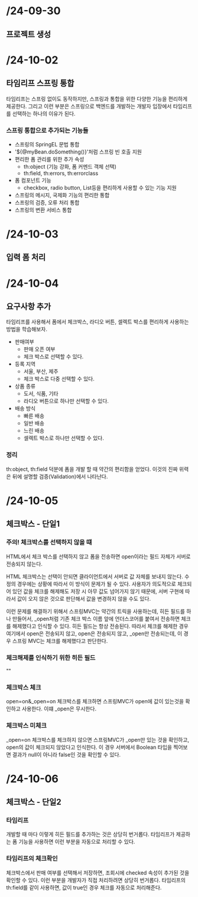 # /24-09-30

## 프로젝트 생성

# /24-10-02

## 타임리프 스프링 통합

타임리프는 스프링 없이도 동작하지만, 스프링과 통합을 위한 다양한 기능을 편리하게 제공한다.
그리고 이런 부분은 스프링으로 백엔드를 개발하는 개발자 입장에서 타임리프를 선택하는 하나의 이유가 된다.

### 스프링 통합으로 추가되는 기능들
- 스프링의 SpringEL 문법 통합
- '${@myBean.doSomething()}'처럼 스프링 빈 호출 지원
- 편리한 폼 관리를 위한 추가 속성
  - th:object (기능 강화, 폼 커멘드 객체 선택)
  - th:field, th:errors, th:errorclass
- 폼 컴포넌트 기능
  - checkbox, radio button, List등을 편리하게 사용할 수 있는 기능 지원
- 스프링의 메시지, 국제화 기능의 편리한 통합
- 스프링의 검증, 오류 처리 통합
- 스프링의 변환 서비스 통합

# /24-10-03

## 입력 폼 처리

# /24-10-04

## 요구사항 추가
타임리프를 사용해서 폼에서 체크박스, 라디오 버튼, 셀렉트 박스를 편리하게 사용하는 방법을 학습해보자.

- 판매여부
  - 판매 오픈 여부
  - 체크 박스로 선택할 수 있다.
- 등록 지역
  - 서울, 부산, 제주
  - 체크 박스로 다중 선택할 수 있다.
- 상품 종류
  - 도서, 식품, 기타
  - 라디오 버튼으로 하나만 선택할 수 있다.
- 배송 방식
  - 빠른 배송
  - 일반 배송
  - 느린 배송
  - 셀렉트 박스로 하나만 선택할 수 있다.



### 정리
th:object, th:field 덕분에 폼을 개발 할 때 약간의 편리함을 얻었다.
이것의 진짜 위력은 뒤에 설명할 검증(Validation)에서 나타난다.

# /24-10-05

## 체크박스 - 단일1

### 주의! 체크박스를 선택하지 않을 떄
HTML에서 체크 박스를 선택하지 않고 폼을 전송하면 open이라는 필드 자체가 서버로 전송되지 않는다.

HTML 체크박스는 선택이 안되면 클라이언트에서 서버로 값 자체를 보내지 않는다. 
수정의 경우에는 상황에 따라서 이 방식이 문제가 될 수 있다.
사용자가 의도적으로 체크되어 있던 값을 체크를 해제해도 저장 시 아무 값도 넘어가지 않기 때문에,
서버 구현에 따라서 값이 오지 않은 것으로 판단해서 값을 변경하지 않을 수도 있다.

이런 문제를 해결하기 위해서 스프링MVC는 약간의 트릭을 사용하는데, 
히든 필드를 하나 만들어서, _open처럼 기존 체크 박스 이름 앞에 언더스코어를 붙여서 전송하면 체크를 해제했다고 인식할 수 있다.
히든 필드는 항상 전송된다. 따라서 체크를 해제한 경우 여기에서 open은 전송되지 않고,
open은 전송되지 않고, _open만 전송되는데, 이 경우 스프링 MVC는 체크를 해제했다고 판단한다.

### 체크해제를 인식하기 위한 히든 필드
"<input type="hidden" name="_open" value="on"/>"

### 체크박스 체크
open=on&_open=on
체크박스를 체크하면 스프링MVC가 open에 값이 있는것을 확인하고 사용한다. 이떄 _open은 무시한다.

### 체크박스 미체크
_open=on
체크박스를 체크하지 않으면 스프링MVC가 _open만 있는 것을 확인하고, open의 값이 체크되지 않았다고 인식한다.
이 경우 서버에서 Boolean 타입을 찍어보면 결과가 null이 아니라 false인 것을 확인할 수 있다.

# /24-10-06

## 체크박스 - 단일2

### 타임리프
개발할 때 마다 이렇게 히든 필드를 추가하는 것은 상당히 번거롭다. 타임리프가 제공하는 폼 기능을 사용하면 이런 부분을 자동으로 처리할 수 있다.

### 타임리프의 체크확인
체크박스에서 판매 여부를 선택해서 저장하면, 조회시에 checked 속성이 추가된 것을 확인할 수 있다.
이런 부분을 개발자가 직접 처리하려면 상당히 번거롭다.
타임리프의 th:field를 같이 사용하면, 값이 true인 경우 체크를 자동으로 처리해준다.



